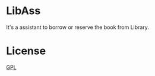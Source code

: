 # LibAss

It's a assistant to borrow or reserve the book from Library.

# License

[GPL](https://github.com/mnichangxin/LibAss/blob/master/COPYING)